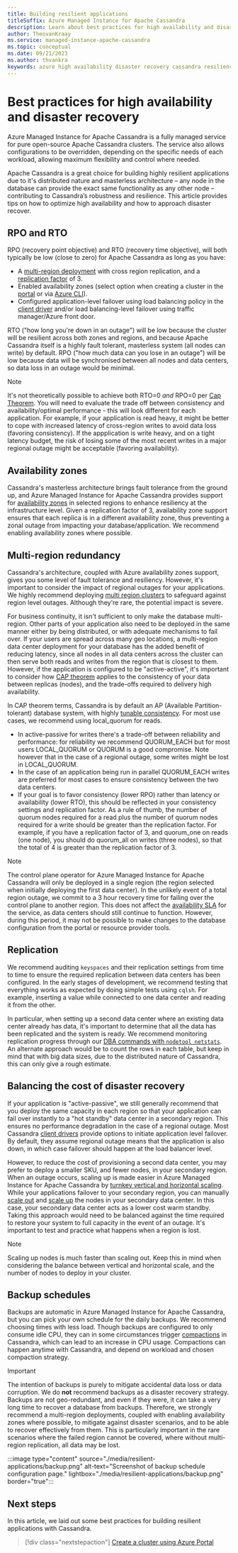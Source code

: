 ```yaml
---
title: Building resilient applications
titleSuffix: Azure Managed Instance for Apache Cassandra
description: Learn about best practices for high availability and disaster recovery for Azure Managed Instance for Apache Cassandra
author: TheovanKraay
ms.service: managed-instance-apache-cassandra
ms.topic: conceptual
ms.date: 09/21/2023
ms.author: thvankra
keywords: azure high availability disaster recovery cassandra resiliency
---
```


# Best practices for high availability and disaster recovery

Azure Managed Instance for Apache Cassandra is a fully managed service for pure open-source Apache Cassandra clusters. The service also allows configurations to be overridden, depending on the specific needs of each workload, allowing maximum flexibility and control where needed. 

Apache Cassandra is a great choice for building highly resilient applications due to it's distributed nature and masterless architecture – any node in the database can provide the exact same functionality as any other node – contributing to Cassandra’s robustness and resilience. This article provides tips on how to optimize high availability and how to approach disaster recover.


## RPO and RTO

RPO (recovery point objective) and RTO (recovery time objective), will both typically be low (close to zero) for Apache Cassandra as long as you have:

- A [multi-region deployment](create-multi-region-cluster.md) with cross region replication, and a [replication factor](https://cassandra.apache.org/doc/latest/cassandra/architecture/dynamo.html#replication-strategy) of 3.
- Enabled availability zones (select option when creating a cluster in the [portal](create-cluster-portal.md) or via [Azure CLI](create-cluster-cli.md)).
- Configured application-level failover using load balancing policy in the [client driver](https://cassandra.apache.org/doc/latest/cassandra/getting_started/drivers.html) and/or load balancing-level failover using traffic manager/Azure front door.

RTO ("how long you're down in an outage") will be low because the cluster will be resilient across both zones and regions, and because Apache Cassandra itself is a highly fault tolerant, masterless system (all nodes can write) by default. RPO ("how much data can you lose in an outage") will be low because data will be synchronised between all nodes and data centers, so data loss in an outage would be minimal. 

   > [!NOTE]
   > It's not theoretically possible to achieve both RTO=0 *and* RPO=0 per [Cap Theorem](https://en.wikipedia.org/wiki/CAP_theorem). You will need to evaluate the trade off between consistency and availability/optimal performance - this will look different for each application. For example, if your application is read heavy, it might be better to cope with increased latency of cross-region writes to avoid data loss (favoring consistency). If the appplication is write heavy, and on a tight latency budget, the risk of losing some of the most recent writes in a major regional outage might be acceptable (favoring availability). 


## Availability zones

Cassandra's masterless architecture brings fault tolerance from the ground up, and Azure Managed Instance for Apache Cassandra provides support for [availability zones](../availability-zones/az-overview.md#azure-regions-with-availability-zones) in selected regions to enhance resiliency at the infrastructure level. Given a replication factor of 3, availability zone support ensures that each replica is in a different availability zone, thus preventing a zonal outage from impacting your database/application. We recommend enabling availability zones where possible.


## Multi-region redundancy 

Cassandra's architecture, coupled with Azure availability zones support, gives you some level of fault tolerance and resiliency. However, it's important to consider the impact of regional outages for your applications. We highly recommend deploying [multi region clusters](create-multi-region-cluster.md) to safeguard against region level outages. Although they're rare, the potential impact is severe. 

For business continuity, it isn't sufficient to only make the database multi-region. Other parts of your application also need to be deployed in the same manner either by being distributed, or with adequate mechanisms to fail over. If your users are spread across many geo locations, a multi-region data center deployment for your database has the added benefit of reducing latency, since all nodes in all data centers across the cluster can then serve both reads and writes from the region that is closest to them. However, if the application is configured to be "active-active", it's important to consider how [CAP theorem](https://cassandra.apache.org/doc/latest/cassandra/architecture/guarantees.html#what-is-cap) applies to the consistency of your data between replicas (nodes), and the trade-offs required to delivery high availability. 

In CAP theorem terms, Cassandra is by default an AP (Available Partition-tolerant) database system, with highly [tunable consistency](https://cassandra.apache.org/doc/4.1/cassandra/architecture/dynamo.html#tunable-consistency). For most use cases, we recommend using local_quorum for reads. 

- In active-passive for writes there's a trade-off between reliability and performance: for reliability we recommend QUORUM_EACH but for most users LOCAL_QUORUM or QUORUM is a good compromise. Note however that in the case of a regional outage, some writes might be lost in LOCAL_QUORUM. 
- In the case of an application being run in parallel QUORUM_EACH writes are preferred for most cases to ensure consistency between the two data centers.
- If your goal is to favor consistency (lower RPO) rather than latency or availability (lower RTO), this should be reflected in your consistency settings and replication factor. As a rule of thumb, the number of quorum nodes required for a read plus the number of quorum nodes required for a write should be greater than the replication factor. For example, if you have a replication factor of 3, and quorum_one on reads (one node), you should do quorum_all on writes (three nodes), so that the total of 4 is greater than the replication factor of 3.

> [!NOTE]
> The control plane operator for Azure Managed Instance for Apache Cassandra will only be deployed in a single region (the region selected when initially deploying the first data center). In the unlikely event of a total region outage, we commit to a 3 hour recovery time for failing over the control plane to another region. This does not affect the [availability SLA](https://azure.microsoft.com/support/legal/sla/managed-instance-apache-cassandra/v1_0/) for the service, as data centers should still continue to function. However, during this period, it may not be possible to make changes to the database configuration from the portal or resource provider tools.


## Replication

We recommend auditing `keyspaces` and their replication settings from time to time to ensure the required replication between data centers has been configured. In the early stages of development, we recommend testing that everything works as expected by doing simple tests using `cqlsh`. For example, inserting a value while connected to one data center and reading it from the other.

In particular, when setting up a second data center where an existing data center already has data, it's important to determine that all the data has been replicated and the system is ready. We recommend monitoring replication progress through our [DBA commands with `nodetool netstats`](dba-commands.md#how-to-run-a-nodetool-command). An alternate approach would be to count the rows in each table, but keep in mind that with big data sizes, due to the distributed nature of Cassandra, this can only give a rough estimate.


## Balancing the cost of disaster recovery

If your application is "active-passive", we still generally recommend that you deploy the same capacity in each region so that your application can fail over instantly to a "hot standby" data center in a secondary region. This ensures no performance degradation in the case of a regional outage. Most Cassandra [client drivers](https://cassandra.apache.org/doc/latest/cassandra/getting_started/drivers.html) provide options to initiate application level failover. By default, they assume regional outage means that the application is also down, in which case failover should happen at the load balancer level. 

However, to reduce the cost of provisioning a second data center, you may prefer to deploy a smaller SKU, and fewer nodes, in your secondary region. When an outage occurs, scaling up is made easier in Azure Managed Instance for Apache Cassandra by [turnkey vertical and horizontal scaling](create-cluster-portal.md#scale-a-datacenter). While your applications failover to your secondary region, you can manually [scale out](create-cluster-portal.md#horizontal-scale) and [scale up](create-cluster-portal.md#vertical-scale) the nodes in your secondary data center. In this case, your secondary data center acts as a lower cost warm standby. Taking this approach would need to be balanced against the time required to restore your system to full capacity in the event of an outage. It's important to test and practice what happens when a region is lost.

   > [!NOTE]
   > Scaling up nodes is much faster than scaling out. Keep this in mind when considering the balance between vertical and horizontal scale, and the number of nodes to deploy in your cluster. 

## Backup schedules

Backups are automatic in Azure Managed Instance for Apache Cassandra, but you can pick your own schedule for the daily backups. We recommend choosing times with less load. Though backups are configured to only consume idle CPU, they can in some circumstances trigger [compactions](https://cassandra.apache.org/doc/latest/cassandra/operating/compaction/index.html) in Cassandra, which can lead to an increase in CPU usage. Compactions can happen anytime with Cassandra, and depend on workload and chosen compaction strategy.

   > [!IMPORTANT]
   > The intention of backups is purely to mitigate accidental data loss or data corruption. We do **not** recommend backups as a disaster recovery strategy. Backups are not geo-redundant, and even if they were, it can take a very long time to recover a database from backups. Therefore, we strongly recommend a multi-region deployments, coupled with enabling availability zones where possible, to mitigate against disaster scenarios, and to be able to recover effectively from them. This is particularly important in the rare scenarios where the failed region cannot be covered, where without multi-region replication, all data may be lost.

   :::image type="content" source="./media/resilient-applications/backup.png" alt-text="Screenshot of backup schedule configuration page." lightbox="./media/resilient-applications/backup.png" border="true":::

## Next steps

In this article, we laid out some best practices for building resilient applications with Cassandra.

> [!div class="nextstepaction"]
> [Create a cluster using Azure Portal](create-cluster-portal.md)



